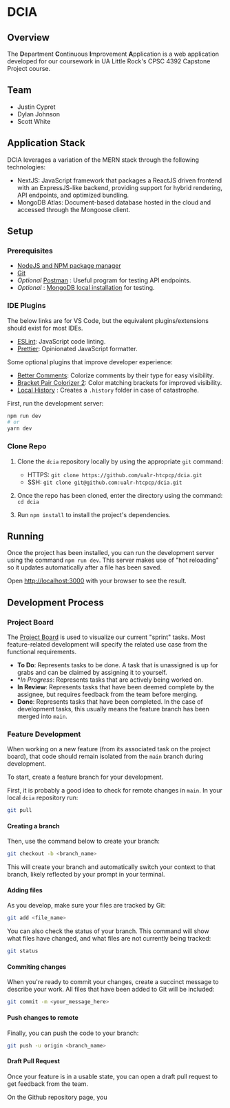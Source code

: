# DCIA

## Overview

The **D**epartment **C**ontinuous **I**mprovement **A**pplication is a web application developed for our coursework in UA Little Rock's CPSC 4392 Capstone Project course.

## Team

- Justin Cypret
- Dylan Johnson
- Scott White

## Application Stack

DCIA leverages a variation of the MERN stack through the following technologies:

- NextJS: JavaScript framework that packages a ReactJS driven frontend with an ExpressJS-like backend, providing support for hybrid rendering, API endpoints, and optimized bundling.
- MongoDB Atlas: Document-based database hosted in the cloud and accessed through the Mongoose client.

## Setup

### Prerequisites

- [NodeJS and NPM package manager](https://nodejs.org/en/download/)
- [Git](https://git-scm.com/downloads)
- _Optional_ [Postman](https://www.postman.com/) : Useful program for testing API endpoints.
- _Optional_ : [MongoDB local installation](https://docs.mongodb.com/manual/installation/) for testing.

### IDE Plugins

The below links are for VS Code, but the equivalent plugins/extensions should exist for most IDEs.

- [ESLint](https://marketplace.visualstudio.com/items?itemName=dbaeumer.vscode-eslint): JavaScript code linting.
- [Prettier](https://marketplace.visualstudio.com/items?itemName=esbenp.prettier-vscode): Opinionated JavaScript formatter.

Some optional plugins that improve developer experience:

- [Better Comments](https://marketplace.visualstudio.com/items?itemName=aaron-bond.better-comments): Colorize comments by their type for easy visibility.
- [Bracket Pair Colorizer 2](https://marketplace.visualstudio.com/items?itemName=CoenraadS.bracket-pair-colorizer-2): Color matching brackets for improved visibility.
- [Local History](https://marketplace.visualstudio.com/items?itemName=xyz.local-history) : Creates a `.history` folder in case of catastrophe.

First, run the development server:

```bash
npm run dev
# or
yarn dev
```

### Clone Repo

1. Clone the `dcia` repository locally by using the appropriate `git` command:

   - HTTPS: `git clone https://github.com/ualr-htcpcp/dcia.git`
   - SSH: `git clone git@github.com:ualr-htcpcp/dcia.git`

2. Once the repo has been cloned, enter the directory using the command: `cd dcia`
3. Run `npm install` to install the project's dependencies.

## Running

Once the project has been installed, you can run the development server using the command `npm run dev`. This server makes use of "hot reloading" so it updates automatically after a file has been saved.

Open [http://localhost:3000](http://localhost:3000) with your browser to see the result.

## Development Process

### Project Board

The [Project Board](https://github.com/ualr-htcpcp/dcia/projects/1) is used to visualize our current "sprint" tasks. Most feature-related development will specify the related use case from the functional requirements.

- **To Do**: Represents tasks to be done. A task that is unassigned is up for grabs and can be claimed by assigning it to yourself.
- \*_In Progress_: Represents tasks that are actively being worked on.
- **In Review**: Represents tasks that have been deemed complete by the assignee, but requires feedback from the team before merging.
- **Done**: Represents tasks that have been completed. In the case of development tasks, this usually means the feature branch has been merged into `main`.

### Feature Development

When working on a new feature (from its associated task on the project board), that code should remain isolated from the `main` branch during development.

To start, create a feature branch for your development.

First, it is probably a good idea to check for remote changes in `main`. In your local `dcia` repository run:

```bash
git pull
```

#### Creating a branch

Then, use the command below to create your branch:

```bash
git checkout -b <branch_name>
```

This will create your branch and automatically switch your context to that branch, likely reflected by your prompt in your terminal.

#### Adding files

As you develop, make sure your files are tracked by Git:

```bash
git add <file_name>
```

You can also check the status of your branch. This command will show what files have changed, and what files are not currently being tracked:

```bash
git status
```

#### Commiting changes

When you're ready to commit your changes, create a succinct message to describe your work. All files that have been added to Git will be included:

```bash
git commit -m <your_message_here>
```

#### Push changes to remote

Finally, you can push the code to your branch:

```bash
git push -u origin <branch_name>
```

#### Draft Pull Request

Once your feature is in a usable state, you can open a draft pull request to get feedback from the team.

On the Github repository page, you
